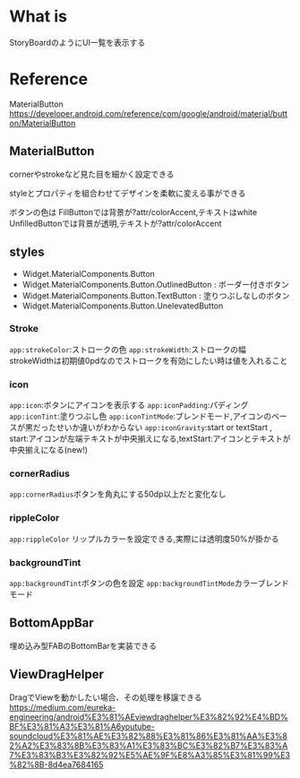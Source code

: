 # What is

StoryBoardのようにUI一覧を表示する

# Reference

MaterialButton
https://developer.android.com/reference/com/google/android/material/button/MaterialButton

## MaterialButton

cornerやstrokeなど見た目を細かく設定できる

styleとプロパティを組合わせてデザインを柔軟に変える事ができる

ボタンの色は
FillButtonでは背景が?attr/colorAccent,テキストはwhite
UnfilledButtonでは背景が透明,テキストが?attr/colorAccent

## styles

- Widget.MaterialComponents.Button
- Widget.MaterialComponents.Button.OutlinedButton : ボーダー付きボタン
- Widget.MaterialComponents.Button.TextButton : 塗りつぶしなしのボタン
- Widget.MaterialComponents.Button.UnelevatedButton


### Stroke

`app:strokeColor`:ストロークの色
`app:strokeWidth`:ストロークの幅
strokeWidthは初期値0pdなのでストロークを有効にしたい時は値を入れること

### icon

`app:icon`:ボタンにアイコンを表示する
`app:iconPadding`:パディング
`app:iconTint`:塗りつぶし色
`app:iconTintMode`:ブレンドモード,アイコンのベースが黒だったせいか違いがわからない
`app:iconGravity`:start or textStart , start:アイコンが左端テキストが中央揃えになる,textStart:アイコンとテキストが中央揃えになる(new!)


### cornerRadius

`app:cornerRadius`ボタンを角丸にする50dp以上だと変化なし

### rippleColor
`app:rippleColor` リップルカラーを設定できる,実際には透明度50%が掛かる

### backgroundTint

`app:backgroundTint`ボタンの色を設定
`app:backgroundTintMode`カラーブレンドモード

## BottomAppBar

埋め込み型FABのBottomBarを実装できる

## ViewDragHelper
DragでViewを動かしたい場合、その処理を移譲できる
https://medium.com/eureka-engineering/android%E3%81%AEviewdraghelper%E3%82%92%E4%BD%BF%E3%81%A3%E3%81%A6youtube-soundcloud%E3%81%AE%E3%82%88%E3%81%86%E3%81%AA%E3%82%A2%E3%83%8B%E3%83%A1%E3%83%BC%E3%82%B7%E3%83%A7%E3%83%B3%E3%82%92%E5%AE%9F%E8%A3%85%E3%81%99%E3%82%8B-8d4ea7684165